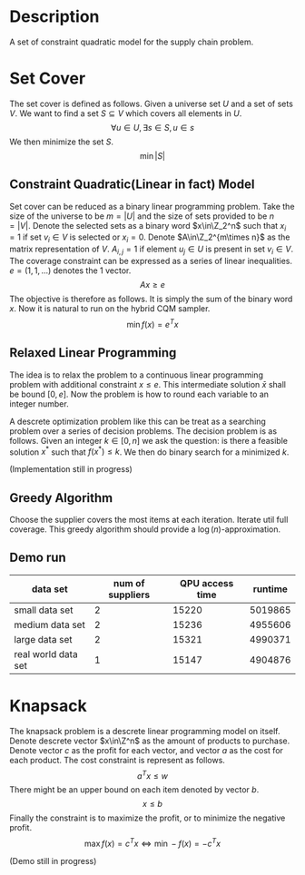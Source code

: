 # Description
A set of constraint quadratic model for the supply chain problem.

# Set Cover
The set cover is defined as follows. Given a universe set $U$ and a set of sets $V$. We want to find a set $S\subseteq V$ which covers all elements in $U$.
$$
\forall u\in U,\exists s\in S, u\in s
$$
We then minimize the set $S$.
$$
\min |S|
$$
## Constraint Quadratic(Linear in fact) Model
Set cover can be reduced as a binary linear programming problem. Take the size of the universe to be $m=|U|$ and the size of sets provided to be $n=|V|$. Denote the selected sets as a binary word $x\in\Z_2^n$ such that $x_i=1$ if set $v_i\in V$ is selected or $x_i=0$. Denote $A\in\Z_2^{m\times n}$ as the matrix representation of $V$. $A_{i,j}=1$ if element $u_j\in U$ is present in set $v_i\in V$. The coverage constraint can be expressed as a series of linear inequalities. $e=(1,1,...)$ denotes the 1 vector.
$$
Ax\ge e
$$
The objective is therefore as follows. It is simply the sum of the binary word $x$. Now it is natural to run on the hybrid CQM sampler.
$$
\min f(x)=e^Tx
$$

## Relaxed Linear Programming
The idea is to relax the problem to a continuous linear programming problem with additional constraint $x\le e$. This intermediate solution $\bar{x}$ shall be bound $[0, e]$. Now the problem is how to round each variable to an integer number.

A descrete optimization problem like this can be treat as a searching problem over a series of decision problems. The decision problem is as follows. Given an integer $k\in[0,n]$ we ask the question: is there a feasible solution $x^*$ such that $f(x^*)\le k$. We then do binary search for a minimized $k$.

(Implementation still in progress)

## Greedy Algorithm
Choose the supplier covers the most items at each iteration. Iterate util full coverage. This greedy algorithm should provide a $\log(n)$-approximation.

## Demo run
| data set            | num of suppliers | QPU access time | runtime |
| ------------------- | ---------------- | --------------- | ------- |
| small data set      | 2                | 15220           | 5019865 |
| medium data set     | 2                | 15236           | 4955606 |
| large data set      | 2                | 15321           | 4990371 |
| real world data set | 1                | 15147           | 4904876 |

# Knapsack
The knapsack problem is a descrete linear programming model on itself. Denote descrete vector $x\in\Z^n$ as the amount of products to purchase. Denote vector $c$ as the profit for each vector, and vector $a$ as the cost for each product. The cost constraint is represent as follows.
$$
a^Tx\le w
$$
There might be an upper bound on each item denoted by vector $b$.
$$
x\le b
$$
Finally the constraint is to maximize the profit, or to minimize the negative profit.
$$
\max f(x)=c^Tx
\iff
\min -f(x)=-c^Tx
$$

(Demo still in progress)
<!-- | Solvers               | num of suppliers | runtime |
| --------------------- | ---------------- | ------- |
| Leap Hybrid Solver    |                  |         |
| Simplex Approximation |                  |         |
| Greedy Solver         |                  |         |
| DP with Rounding      |                  |         | -->